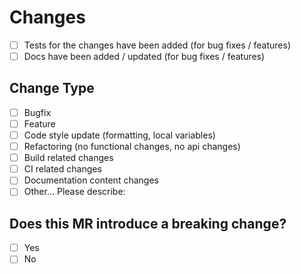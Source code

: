 # Changes
<!-- Please check if your MR fulfills the following requirements -->

<!-- - [ ] The commit message follows our guidelines: ~link~ *** TODO ***-->
- [ ] Tests for the changes have been added (for bug fixes / features)
- [ ] Docs have been added / updated (for bug fixes / features)

## Change Type

<!-- Please check the one that applies to this PR using "x" -->

- [ ] Bugfix
- [ ] Feature
- [ ] Code style update (formatting, local variables)
- [ ] Refactoring (no functional changes, no api changes)
- [ ] Build related changes
- [ ] CI related changes
- [ ] Documentation content changes
- [ ] Other... Please describe:

## Does this MR introduce a breaking change?

- [ ] Yes
- [ ] No

<!-- If this MR contains a breaking change, please describe the impact and migration path for existing applications below. -->
